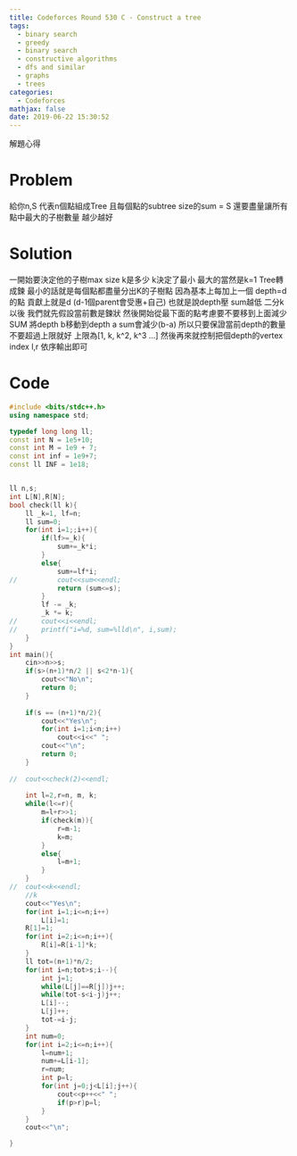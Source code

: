 ```yaml
---
title: Codeforces Round 530 C - Construct a tree
tags:
  - binary search
  - greedy
  - binary search
  - constructive algorithms
  - dfs and similar
  - graphs
  - trees
categories:
  - Codeforces
mathjax: false
date: 2019-06-22 15:30:52
---
```


解題心得
<!--more-->

# Problem
給你n,S
代表n個點組成Tree 且每個點的subtree size的sum = S
還要盡量讓所有點中最大的子樹數量 越少越好

# Solution
一開始要決定他的子樹max size k是多少
k決定了最小 最大的當然是k=1 Tree轉成鍊
最小的話就是每個點都盡量分出K的子樹點 因為基本上每加上一個 depth=d的點 貢獻上就是d (d-1個parent會受惠+自己)
也就是說depth壓 sum越低
二分k以後 我們就先假設當前數是鍊狀 然後開始從最下面的點考慮要不要移到上面減少SUM
將depth b移動到depth a sum會減少(b-a) 所以只要保證當前depth的數量不要超過上限就好 上限為[1, k, k^2, k^3 ...]
然後再來就控制把個depth的vertex index l,r 依序輸出即可

# Code
```cpp
#include <bits/stdc++.h>
using namespace std;

typedef long long ll;
const int N = 1e5+10;
const int M = 1e9 + 7;
const int inf = 1e9+7;
const ll INF = 1e18;


ll n,s;
int L[N],R[N];
bool check(ll k){
	ll _k=1, lf=n;
	ll sum=0;
	for(int i=1;;i++){
		if(lf>=_k){
			sum+=_k*i;
		}
		else{
			sum+=lf*i;
//			cout<<sum<<endl;
			return (sum<=s);
		}
		lf -= _k;
		_k *= k;
//		cout<<i<<endl;	
//		printf("i=%d, sum=%lld\n", i,sum);
	}
}
int main(){
	cin>>n>>s;
	if(s>(n+1)*n/2 || s<2*n-1){
		cout<<"No\n";
		return 0;
	}
	
	if(s == (n+1)*n/2){
		cout<<"Yes\n";
		for(int i=1;i<n;i++)
			cout<<i<<" ";
		cout<<"\n";
		return 0;
	}
	
//	cout<<check(2)<<endl;
	
	int l=2,r=n, m, k;
	while(l<=r){
		m=l+r>>1;
		if(check(m)){
			r=m-1;
			k=m;
		}
		else{
			l=m+1;
		}
	}
//	cout<<k<<endl;
	//k
	cout<<"Yes\n";
	for(int i=1;i<=n;i++)
		L[i]=1;
	R[1]=1;
	for(int i=2;i<=n;i++){
		R[i]=R[i-1]*k;
	}
	ll tot=(n+1)*n/2;
	for(int i=n;tot>s;i--){
		int j=1;
		while(L[j]==R[j])j++;
		while(tot-s<i-j)j++;
		L[i]--;
		L[j]++;
		tot-=i-j;
	}
	int num=0;
	for(int i=2;i<=n;i++){
		l=num+1;
		num+=L[i-1];
		r=num;
		int p=l;
		for(int j=0;j<L[i];j++){
			cout<<p++<<" ";
			if(p>r)p=l;
		}
	}
	cout<<"\n";

}
```
